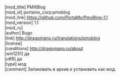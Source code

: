 [mod_title] PMXBlog  
[mod_id] portamx_corp:pmxblog  
[mod_link] https://github.com/PortaMx/PmxBlog-1.1  
[mod_version] 1.1  
[mod_ru]  
[author] Bugo  
[link] http://dragomano.ru/translations/pmxblog  
[license]  
[conditions] http://dragomano.ru/about  
[win1251] да  
[utf8] да  
[type] мод  
[comment] Запаковать в архив и установить как мод.  
